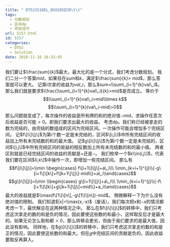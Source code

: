 ```yaml
---
title: " DTOJ2518EL_BSGS的区间\t\t"
tags:
  - 分数规划
  - 区间dp
  - 奇技淫巧
url: 5157.html
id: 5157
categories:
  - DTOJ
  - Solution
date: 2018-11-16 16:33:45
---
```


我们要让$\\frac{sum}{k}$最大，最大化的是一个分式，我们考虑分数规划。 我们二分一个答案$mid$，如果存在$sum$和$k$，满足$\\frac{sum}{k}> mid$，那么答案就可以更大。 记第$i$次拿的收益为$val\_i$，那么$sum=\\sum\_{i=1}^{k}val\_i$。 那么我们就是要求$\\frac{\\sum\_{i=1}^{k}val\_i}{k}>mid$是否成立。 等价于 $$\\sum\_{i=1}^{k}val\_i>mid\\times k$$ $$\\sum\_{i=1}^{k}(val\_i-mid)>0$$ 那么问题就变成了，每次操作的收益是所有牌的和的绝对值$-mid$，求操作任意次后收益是否可能$>0$。即我们要求出最大的收益。 考虑dp。我们称已经被拿走的数为完结的，由完结的数组成的区间为完结区间。一次操作可能会增加多个完结区间。 记$f\[i\]\[j\]$为第$i$个数一定是未完结的，区间$\[i,j\]$中所有完结区间的收益加上所有未完结数的和的最大值。 记$g\[i\]\[j\]$为第$i$个数一定是未完结的，区间$\[i,j\]$中所有完结区间的收益的相反数加上所有未完结数的和的最小值。 两者区别就是已经完结区间的收益的贡献是$+$还是$-$。 我们枚举一个$k\\in(i,j\]$，代表我们要在区间$(i,k\]$中操作一次，即增加一些完结区间。 那么有 $$f\[i\]\[j\]=\\min \\begin{cases} f\[i+1\]\[j\]+a\_i\\\ \\min_{k=i+1}^{j}\\{-g\[i+1\]\[k\]+f\[k+1\]\[j\]-mid\\}+a\_i\\end{cases}$$ $$g\[i\]\[j\]=\\min \\begin{cases} g\[i+1\]\[j\]+a\_i\\\ \\min_{k=i+1}^{j}\\{-f\[i+1\]\[k\]+g\[k+1\]\[j\]+mid\\}+a_i\\end{cases}$$ 最大的收益就是$\\max(f\[1\]\[n\],-g\[1\]\[n\])-mid$。 稍微解释一下为什么没有绝对值的限制。 我们知道$|x|=\\max(x,-x)$（废话）。我们每次把$x$和$-x$的情况都考虑一下，最优解总在这两种情况之中。 那么在$f\[i\]\[j\]$的转移中，我们只考虑这次拿走的数的和是负的情况，因此要使这些数的和最小，这样取反后才是最大的。如果无论怎么取和都$>0$，那么转移会更劣，但由于我们要求的是最大值，因此没有影响。 同样地，在$g\[i\]\[j\]$的转移中，我们只考虑这次拿走的数的和是正的情况，因此要使这些数的和最大。但在$g$中完结区间的贡献是负的，因此收益要取反再算入。